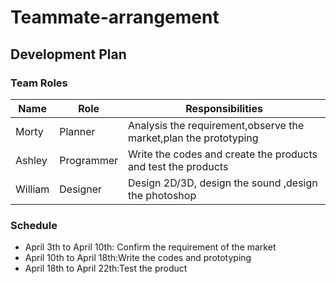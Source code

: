 # Teammate-arrangement

## Development Plan  
### Team Roles  
| Name  | Role      | Responsibilities |  
|-------|-----------|------------------|  
| Morty | Planner  | Analysis the requirement,observe the market,plan the prototyping|  
| Ashley| Programmer |Write the codes and create the products and test the products|  
|William| Designer |Design 2D/3D, design the sound ,design the photoshop|

### Schedule  
- April 3th to April 10th: Confirm the requirement of the market  
- April 10th to April 18th:Write the codes and prototyping
- April 18th to April 22th:Test the product
